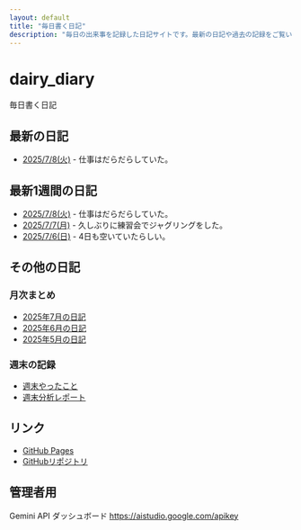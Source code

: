 ```yaml
---
layout: default
title: "毎日書く日記"
description: "毎日の出来事を記録した日記サイトです。最新の日記や過去の記録をご覧いただけます。"
---
```


# dairy_diary

毎日書く日記

## 最新の日記

- [2025/7/8(火)](diary/2025/07/20250708.md) - 仕事はだらだらしていた。

## 最新1週間の日記

- [2025/7/8(火)](diary/2025/07/20250708.md) - 仕事はだらだらしていた。
- [2025/7/7(月)](diary/2025/07/20250707.md) - 久しぶりに練習会でジャグリングをした。
- [2025/7/6(日)](diary/2025/07/20250706.md) - 4日も空いていたらしい。

## その他の日記

### 月次まとめ

- [2025年7月の日記](diary/2025/monthly/202507.md)
- [2025年6月の日記](diary/2025/monthly/202506.md)
- [2025年5月の日記](diary/2025/monthly/202505.md)

### 週末の記録

- [週末やったこと](diary/2025/weekend/weekend_diary.md)
- [週末分析レポート](diary/2025/weekend/analysis_report.md)

## リンク

- [GitHub Pages](https://hika-pan.github.io/daily_diary/)
- [GitHubリポジトリ](https://github.com/hika-pan/daily_diary)

## 管理者用

Gemini API ダッシュボード <https://aistudio.google.com/apikey>
